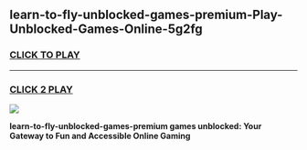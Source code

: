 
## learn-to-fly-unblocked-games-premium-Play-Unblocked-Games-Online-5g2fg
<h3>
<a href="https://premium76.site?title=learn-to-fly-unblocked-games-premium&ref=24A">CLICK TO PLAY</a></h3>
<hr>

<h3>
<a href="https://premium76.site?title=learn-to-fly-unblocked-games-premium&ref=24A">CLICK 2 PLAY</a>
  
</h3>

<a href="https://premium76.site?title=learn-to-fly-unblocked-games-premium&ref=24A"><img src="https://clearcache.store/games.png"></a>


**learn-to-fly-unblocked-games-premium games unblocked: Your Gateway to Fun and Accessible Online Gaming**
